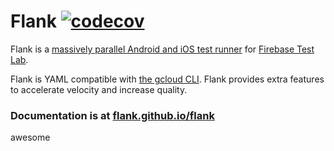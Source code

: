 # Flank [![codecov](https://codecov.io/gh/Flank/flank/branch/master/graph/badge.svg)](https://codecov.io/gh/Flank/flank)

Flank is a [massively parallel Android and iOS test runner](https://docs.google.com/presentation/d/1goan9cXpimSJsS3L60WjljnFA_seUyaWb2e-bezm084/edit#slide=id.p1) for [Firebase Test Lab](https://firebase.google.com/docs/test-lab/). 

Flank is YAML compatible with [the gcloud CLI](https://cloud.google.com/sdk/gcloud/reference/alpha/firebase/test). Flank provides extra features to accelerate velocity and increase quality.

### Documentation is at [flank.github.io/flank](https://flank.github.io/flank/)
awesome
